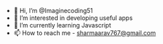 - 👋 Hi, I’m @Imaginecoding51
- 👀 I’m interested in developing useful apps
- 🌱 I’m currently learning Javascript
- 📫 How to reach me - sharmaarav767@gmail.com
<!---
Imaginecoding51/Imaginecoding51 is a ✨ special ✨ repository because its `README.md` (this file) appears on your GitHub profile.
You can click the Preview link to take a look at your changes.
--->
